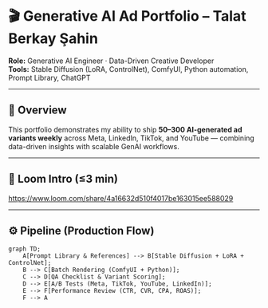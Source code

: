 # 🎬 Generative AI Ad Portfolio – Talat Berkay Şahin

**Role:** Generative AI Engineer · Data-Driven Creative Developer  
**Tools:** Stable Diffusion (LoRA, ControlNet), ComfyUI, Python automation, Prompt Library, ChatGPT

---

## 🧠 Overview
This portfolio demonstrates my ability to ship **50–300 AI-generated ad variants weekly** across Meta, LinkedIn, TikTok, and YouTube — combining data-driven insights with scalable GenAI workflows.

---

## 🎥 Loom Intro (≤3 min)
https://www.loom.com/share/4a16632d510f4017be163015ee588029


---

## ⚙️ Pipeline (Production Flow)
```mermaid
graph TD;
    A[Prompt Library & References] --> B[Stable Diffusion + LoRA + ControlNet];
    B --> C[Batch Rendering (ComfyUI + Python)];
    C --> D[QA Checklist & Variant Scoring];
    D --> E[A/B Tests (Meta, TikTok, YouTube, LinkedIn)];
    E --> F[Performance Review (CTR, CVR, CPA, ROAS)];
    F --> A
